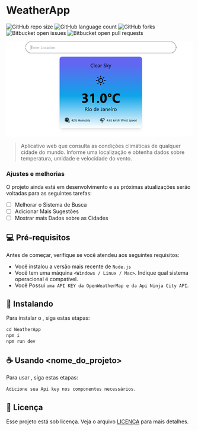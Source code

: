 # WeatherApp

![GitHub repo size](https://img.shields.io/github/repo-size/iuricode/README-template?style=for-the-badge)
![GitHub language count](https://img.shields.io/github/languages/count/iuricode/README-template?style=for-the-badge)
![GitHub forks](https://img.shields.io/github/forks/iuricode/README-template?style=for-the-badge)
![Bitbucket open issues](https://img.shields.io/bitbucket/issues/iuricode/README-template?style=for-the-badge)
![Bitbucket open pull requests](https://img.shields.io/bitbucket/pr-raw/iuricode/README-template?style=for-the-badge)

<img src="imagem.png" alt="Exemplo imagem">

> Aplicativo web que consulta as condições climáticas de qualquer cidade do mundo. Informe uma localização e obtenha dados  sobre temperatura, umidade e velocidade do vento.

### Ajustes e melhorias

O projeto ainda está em desenvolvimento e as próximas atualizações serão voltadas para as seguintes tarefas:

- [ ] Melhorar o Sistema de Busca
- [ ] Adicionar Mais Sugestões
- [ ] Mostrar mais Dados sobre as Cidades

## 💻 Pré-requisitos

Antes de começar, verifique se você atendeu aos seguintes requisitos:

- Você instalou a versão mais recente de `Node.js`
- Você tem uma máquina `<Windows / Linux / Mac>`. Indique qual sistema operacional é compatível.
- Você Possui `uma API KEY da OpenWeatherMap e da Api Ninja City API`.

## 🚀 Instalando <WeatherApp>

Para instalar o <WeatherApp>, siga estas etapas:

```
cd WeatherApp
npm i
npm run dev
```

## ☕ Usando <nome_do_projeto>

Para usar <WeatherApp>, siga estas etapas:

```
Adicione sua Api key nos componentes necessários.

```
## 📝 Licença

Esse projeto está sob licença. Veja o arquivo [LICENÇA](LICENSE.md) para mais detalhes.
